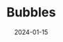 ---
layout: photography
title: "Bubbles"
date: 2024-01-15
thumbnail: "/assets/images/Bubbles/bubbles_1.jpg"
images:
  - url: "/assets/images/Bubbles/bubbles_1.jpg"
    caption: "📍 Mountain View, CA"
    alt: "Soap bubbles catching light"
  - url: "/assets/images/Bubbles/bubbles_2.jpg"
    caption: "📍 Mountain View, CA"
    alt: "Multiple bubbles in motion"
  - url: "/assets/images/Bubbles/bubbles_3.jpg"
    caption: "📍 Mountain View, CA"
    alt: "Close-up of bubble surface"
---